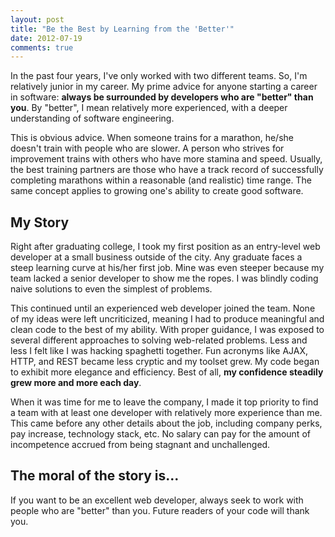 ```yaml
---
layout: post
title: "Be the Best by Learning from the 'Better'"
date: 2012-07-19
comments: true
---
```


In the past four years, I've only worked with two different teams. So, I'm relatively junior in my career. My prime advice for anyone starting a career in software: **always be surrounded by developers who are "better" than you**. By "better", I mean relatively more experienced, with a deeper understanding of software engineering.

This is obvious advice. When someone trains for a marathon, he/she doesn't train with people who are slower. A person who strives for improvement trains with others who have more stamina and speed. Usually, the best training partners are those who have a track record of successfully completing marathons within a reasonable (and realistic) time range. The same concept applies to growing one's ability to create good software.

## My Story

Right after graduating college, I took my first position as an entry-level web developer at a small business outside of the city. Any graduate faces a steep learning curve at his/her first job. Mine was even steeper because my team lacked a senior developer to show me the ropes. I was blindly coding naive solutions to even the simplest of problems.

This continued until an experienced web developer joined the team. None of my ideas were left uncriticized, meaning I had to produce meaningful and clean code to the best of my ability. With proper guidance, I was exposed to several different approaches to solving web-related problems.  Less and less I felt like I was hacking spaghetti together. Fun acronyms like AJAX, HTTP, and REST became less cryptic and my toolset grew. My code began to exhibit more elegance and efficiency. Best of all, **my confidence steadily grew more and more each day**.

When it was time for me to leave the company, I made it top priority to find a team with at least one developer with relatively more experience than me. This came before any other details about the job, including company perks, pay increase, technology stack, etc. No salary can pay for the amount of incompetence accrued from being stagnant and unchallenged.

## The moral of the story is...

If you want to be an excellent web developer, always seek to work with people who are "better" than you. Future readers of your code will thank you.
